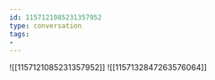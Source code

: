 ```yaml
---
id: 1157121085231357952
type: conversation
tags:
- 
---
```

![[1157121085231357952]]
![[1157132847263576064]]

